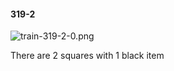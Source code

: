 #### 319-2
![train-319-2-0.png](https://github.com/lil-lab/nlvr/raw/master/nlvr/train/images/40/train-319-2-0.png "train-319-2-0.png")

There are 2 squares with 1 black item